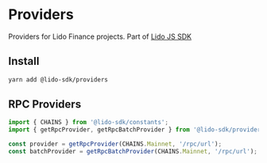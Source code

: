 # Providers

Providers for Lido Finance projects.
Part of [Lido JS SDK](https://github.com/lidofinance/lido-js-sdk/#readme)

## Install

```bash
yarn add @lido-sdk/providers
```

## RPC Providers

```ts
import { CHAINS } from '@lido-sdk/constants';
import { getRpcProvider, getRpcBatchProvider } from '@lido-sdk/providers';

const provider = getRpcProvider(CHAINS.Mainnet, '/rpc/url');
const batchProvider = getRpcBatchProvider(CHAINS.Mainnet, '/rpc/url');
```

